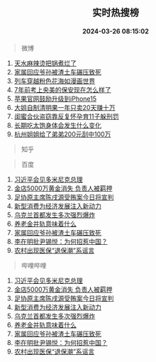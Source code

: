 <div align="center"><h2>实时热搜榜</h2><h4>2024-03-26 08:15:02</h4></div>

> 微博  

1. [天水麻辣烫把锅煮烂了](https://s.weibo.com/weibo?q=%23%E5%A4%A9%E6%B0%B4%E9%BA%BB%E8%BE%A3%E7%83%AB%E6%8A%8A%E9%94%85%E7%85%AE%E7%83%82%E4%BA%86%23&t=31&band_rank=1&Refer=top)<br />
2. [家属回应爷孙被渣土车碾压致死](https://s.weibo.com/weibo?q=%23%E5%AE%B6%E5%B1%9E%E5%9B%9E%E5%BA%94%E7%88%B7%E5%AD%99%E8%A2%AB%E6%B8%A3%E5%9C%9F%E8%BD%A6%E7%A2%BE%E5%8E%8B%E8%87%B4%E6%AD%BB%23&t=31&band_rank=2&Refer=top)<br />
3. [列车穿越粉色花海如漫画世界](https://s.weibo.com/weibo?q=%23%E5%88%97%E8%BD%A6%E7%A9%BF%E8%B6%8A%E7%B2%89%E8%89%B2%E8%8A%B1%E6%B5%B7%E5%A6%82%E6%BC%AB%E7%94%BB%E4%B8%96%E7%95%8C%23&t=31&band_rank=3&Refer=top)<br />
4. [7年前考上央美的保安现在怎么样了](https://s.weibo.com/weibo?q=%237%E5%B9%B4%E5%89%8D%E8%80%83%E4%B8%8A%E5%A4%AE%E7%BE%8E%E7%9A%84%E4%BF%9D%E5%AE%89%E7%8E%B0%E5%9C%A8%E6%80%8E%E4%B9%88%E6%A0%B7%E4%BA%86%23&t=31&band_rank=4&Refer=top)<br />
5. [苹果官网鼓励升级到iPhone15](https://s.weibo.com/weibo?q=%23%E8%8B%B9%E6%9E%9C%E5%AE%98%E7%BD%91%E9%BC%93%E5%8A%B1%E5%8D%87%E7%BA%A7%E5%88%B0iPhone15%23&t=31&band_rank=5&Refer=top)<br />
6. [大姐自制清明果一年只卖20天赚十万](https://s.weibo.com/weibo?q=%23%E5%A4%A7%E5%A7%90%E8%87%AA%E5%88%B6%E6%B8%85%E6%98%8E%E6%9E%9C%E4%B8%80%E5%B9%B4%E5%8F%AA%E5%8D%9620%E5%A4%A9%E8%B5%9A%E5%8D%81%E4%B8%87%23&t=31&band_rank=6&Refer=top)<br />
7. [闺蜜合伙盗窃靠反复怀孕育11子躲刑罚](https://s.weibo.com/weibo?q=%23%E9%97%BA%E8%9C%9C%E5%90%88%E4%BC%99%E7%9B%97%E7%AA%83%E9%9D%A0%E5%8F%8D%E5%A4%8D%E6%80%80%E5%AD%95%E8%82%B211%E5%AD%90%E8%BA%B2%E5%88%91%E7%BD%9A%23&t=31&band_rank=7&Refer=top)<br />
8. [长期吃太饱身体会发生什么变化](https://s.weibo.com/weibo?q=%23%E9%95%BF%E6%9C%9F%E5%90%83%E5%A4%AA%E9%A5%B1%E8%BA%AB%E4%BD%93%E4%BC%9A%E5%8F%91%E7%94%9F%E4%BB%80%E4%B9%88%E5%8F%98%E5%8C%96%23&t=31&band_rank=8&Refer=top)<br />
9. [杭州姐姐给了弟弟200元刮中100万](https://s.weibo.com/weibo?q=%23%E6%9D%AD%E5%B7%9E%E5%A7%90%E5%A7%90%E7%BB%99%E4%BA%86%E5%BC%9F%E5%BC%9F200%E5%85%83%E5%88%AE%E4%B8%AD100%E4%B8%87%23&t=31&band_rank=9&Refer=top)<br />

> 知乎  


> 百度  

1. [习近平会见多米尼克总理](https://www.baidu.com/s?wd=%E4%B9%A0%E8%BF%91%E5%B9%B3%E4%BC%9A%E8%A7%81%E5%A4%9A%E7%B1%B3%E5%B0%BC%E5%85%8B%E6%80%BB%E7%90%86&sa=fyb_news&rsv_dl=fyb_news)<br />
2. [金店5000万黄金消失 负责人被羁押](https://www.baidu.com/s?wd=%E9%87%91%E5%BA%975000%E4%B8%87%E9%BB%84%E9%87%91%E6%B6%88%E5%A4%B1+%E8%B4%9F%E8%B4%A3%E4%BA%BA%E8%A2%AB%E7%BE%81%E6%8A%BC&sa=fyb_news&rsv_dl=fyb_news)<br />
3. [足协原主席陈戌源受贿案今日将宣判](https://www.baidu.com/s?wd=%E8%B6%B3%E5%8D%8F%E5%8E%9F%E4%B8%BB%E5%B8%AD%E9%99%88%E6%88%8C%E6%BA%90%E5%8F%97%E8%B4%BF%E6%A1%88%E4%BB%8A%E6%97%A5%E5%B0%86%E5%AE%A3%E5%88%A4&sa=fyb_news&rsv_dl=fyb_news)<br />
4. [新型消费为经济发展注入新动力](https://www.baidu.com/s?wd=%E6%96%B0%E5%9E%8B%E6%B6%88%E8%B4%B9%E4%B8%BA%E7%BB%8F%E6%B5%8E%E5%8F%91%E5%B1%95%E6%B3%A8%E5%85%A5%E6%96%B0%E5%8A%A8%E5%8A%9B&sa=fyb_news&rsv_dl=fyb_news)<br />
5. [乌克兰首都发生多次强烈爆炸](https://www.baidu.com/s?wd=%E4%B9%8C%E5%85%8B%E5%85%B0%E9%A6%96%E9%83%BD%E5%8F%91%E7%94%9F%E5%A4%9A%E6%AC%A1%E5%BC%BA%E7%83%88%E7%88%86%E7%82%B8&sa=fyb_news&rsv_dl=fyb_news)<br />
6. [养老金并轨意味着什么](https://www.baidu.com/s?wd=%E5%85%BB%E8%80%81%E9%87%91%E5%B9%B6%E8%BD%A8%E6%84%8F%E5%91%B3%E7%9D%80%E4%BB%80%E4%B9%88&sa=fyb_news&rsv_dl=fyb_news)<br />
7. [家属回应爷孙被渣土车碾压致死](https://www.baidu.com/s?wd=%E5%AE%B6%E5%B1%9E%E5%9B%9E%E5%BA%94%E7%88%B7%E5%AD%99%E8%A2%AB%E6%B8%A3%E5%9C%9F%E8%BD%A6%E7%A2%BE%E5%8E%8B%E8%87%B4%E6%AD%BB&sa=fyb_news&rsv_dl=fyb_news)<br />
8. [李在明批尹锡悦：为何招惹中国？](https://www.baidu.com/s?wd=%E6%9D%8E%E5%9C%A8%E6%98%8E%E6%89%B9%E5%B0%B9%E9%94%A1%E6%82%A6%EF%BC%9A%E4%B8%BA%E4%BD%95%E6%8B%9B%E6%83%B9%E4%B8%AD%E5%9B%BD%EF%BC%9F&sa=fyb_news&rsv_dl=fyb_news)<br />
9. [农村出现医保“退保潮”系谣言](https://www.baidu.com/s?wd=%E5%86%9C%E6%9D%91%E5%87%BA%E7%8E%B0%E5%8C%BB%E4%BF%9D%E2%80%9C%E9%80%80%E4%BF%9D%E6%BD%AE%E2%80%9D%E7%B3%BB%E8%B0%A3%E8%A8%80&sa=fyb_news&rsv_dl=fyb_news)<br />

> 哔哩哔哩  

1. [习近平会见多米尼克总理](https://www.baidu.com/s?wd=%E4%B9%A0%E8%BF%91%E5%B9%B3%E4%BC%9A%E8%A7%81%E5%A4%9A%E7%B1%B3%E5%B0%BC%E5%85%8B%E6%80%BB%E7%90%86&sa=fyb_news&rsv_dl=fyb_news)<br />
2. [金店5000万黄金消失 负责人被羁押](https://www.baidu.com/s?wd=%E9%87%91%E5%BA%975000%E4%B8%87%E9%BB%84%E9%87%91%E6%B6%88%E5%A4%B1+%E8%B4%9F%E8%B4%A3%E4%BA%BA%E8%A2%AB%E7%BE%81%E6%8A%BC&sa=fyb_news&rsv_dl=fyb_news)<br />
3. [足协原主席陈戌源受贿案今日将宣判](https://www.baidu.com/s?wd=%E8%B6%B3%E5%8D%8F%E5%8E%9F%E4%B8%BB%E5%B8%AD%E9%99%88%E6%88%8C%E6%BA%90%E5%8F%97%E8%B4%BF%E6%A1%88%E4%BB%8A%E6%97%A5%E5%B0%86%E5%AE%A3%E5%88%A4&sa=fyb_news&rsv_dl=fyb_news)<br />
4. [新型消费为经济发展注入新动力](https://www.baidu.com/s?wd=%E6%96%B0%E5%9E%8B%E6%B6%88%E8%B4%B9%E4%B8%BA%E7%BB%8F%E6%B5%8E%E5%8F%91%E5%B1%95%E6%B3%A8%E5%85%A5%E6%96%B0%E5%8A%A8%E5%8A%9B&sa=fyb_news&rsv_dl=fyb_news)<br />
5. [乌克兰首都发生多次强烈爆炸](https://www.baidu.com/s?wd=%E4%B9%8C%E5%85%8B%E5%85%B0%E9%A6%96%E9%83%BD%E5%8F%91%E7%94%9F%E5%A4%9A%E6%AC%A1%E5%BC%BA%E7%83%88%E7%88%86%E7%82%B8&sa=fyb_news&rsv_dl=fyb_news)<br />
6. [养老金并轨意味着什么](https://www.baidu.com/s?wd=%E5%85%BB%E8%80%81%E9%87%91%E5%B9%B6%E8%BD%A8%E6%84%8F%E5%91%B3%E7%9D%80%E4%BB%80%E4%B9%88&sa=fyb_news&rsv_dl=fyb_news)<br />
7. [家属回应爷孙被渣土车碾压致死](https://www.baidu.com/s?wd=%E5%AE%B6%E5%B1%9E%E5%9B%9E%E5%BA%94%E7%88%B7%E5%AD%99%E8%A2%AB%E6%B8%A3%E5%9C%9F%E8%BD%A6%E7%A2%BE%E5%8E%8B%E8%87%B4%E6%AD%BB&sa=fyb_news&rsv_dl=fyb_news)<br />
8. [李在明批尹锡悦：为何招惹中国？](https://www.baidu.com/s?wd=%E6%9D%8E%E5%9C%A8%E6%98%8E%E6%89%B9%E5%B0%B9%E9%94%A1%E6%82%A6%EF%BC%9A%E4%B8%BA%E4%BD%95%E6%8B%9B%E6%83%B9%E4%B8%AD%E5%9B%BD%EF%BC%9F&sa=fyb_news&rsv_dl=fyb_news)<br />
9. [农村出现医保“退保潮”系谣言](https://www.baidu.com/s?wd=%E5%86%9C%E6%9D%91%E5%87%BA%E7%8E%B0%E5%8C%BB%E4%BF%9D%E2%80%9C%E9%80%80%E4%BF%9D%E6%BD%AE%E2%80%9D%E7%B3%BB%E8%B0%A3%E8%A8%80&sa=fyb_news&rsv_dl=fyb_news)<br />
